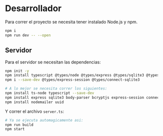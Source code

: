 # Desarrollador
Para correr el proyecto se necesita tener instalado Node.js y npm.
```bash
npm i
npm run dev -- --open
```

## Servidor
Para el servidor se necesitan las dependencias:
```bash
npm init -y
npm install typescript @types/node @types/express @types/sqlite3 @types/bcryptjs ts-node
npm i --save-dev @types/express-session @types/connect-sqlite3

# A lo mejor se necesita correr los siguientes:
npm install ts-node typescript --save-dev
npm install express sqlite3 body-parser bcryptjs express-session connect-sqlite3
npm install nodemailer uuid
```
Y correr el archivo `server.ts`:
```bash
# Ya se ejecuta automagicamente asi:
npm run build
npm start
```
